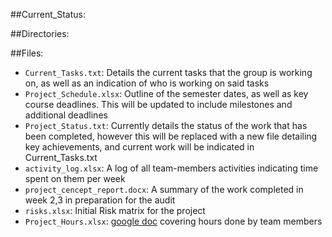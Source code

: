 ##Current_Status:

##Directories:

##Files:

*	`Current_Tasks.txt`:	Details the current tasks that the group is working on, as well as an indication of who is working on said tasks
*	`Project_Schedule.xlsx`:	Outline of the semester dates, as well as key course deadlines. This will be updated to include milestones and additional deadlines
*	`Project_Status.txt`:	Currently details the status of the work that has been completed, however this will be replaced with a new file detailing key achievements, and current work will be indicated in Current_Tasks.txt
*	`activity_log.xlsx`:	A log of all team-members activities indicating time spent on them per week
*	`project_cencept_report.docx`:	A summary of the work completed in week 2,3 in preparation for the audit
*	`risks.xlsx`:	Initial Risk matrix for the project
*	`Project_Hours.xlsx`: [google doc](https://docs.google.com/spreadsheets/d/1dUo6-rTq1Kz_F9VqjadB9rXlVd1LVuZzNobbM8MXEa4/edit?usp=sharing) covering hours done by team members 
